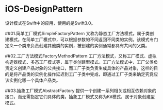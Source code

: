 # iOS-DesignPattern
设计模式在Swift中的应用，使用的是Swift3.0。

##01.简单工厂模式SimpleFactoryPattern
又称为静态工厂方法模式，属于类创建模式。在简单工厂模式中，可以根据参数的不同返回不同类的实例。该模式专门定义一个类来负责创建其他类的实例，被创建的实例通常都具有共同的父类。


##02.工厂方法模式FactoryMethodPattern
工厂方法模式，又称工厂模式、虚拟构造器模式、多态工厂模式等，属于类创建型模式。工厂方法模式中，工厂父类负责定义创建产品对象的公共接口，而工厂子类负责生成具体的产品对象，这样的目的是将产品类的实例化操作延迟到工厂子类中完成，即通过工厂子类来确定究竟应该实例化哪一个具体产品类。


##03.抽象工厂模式AbstractFactory
提供一个创建一系列相关或相互依赖对象的接口，而无需指定它们具体的类，抽象工厂模式又称为Kit模式，属于对象创建型模式。
